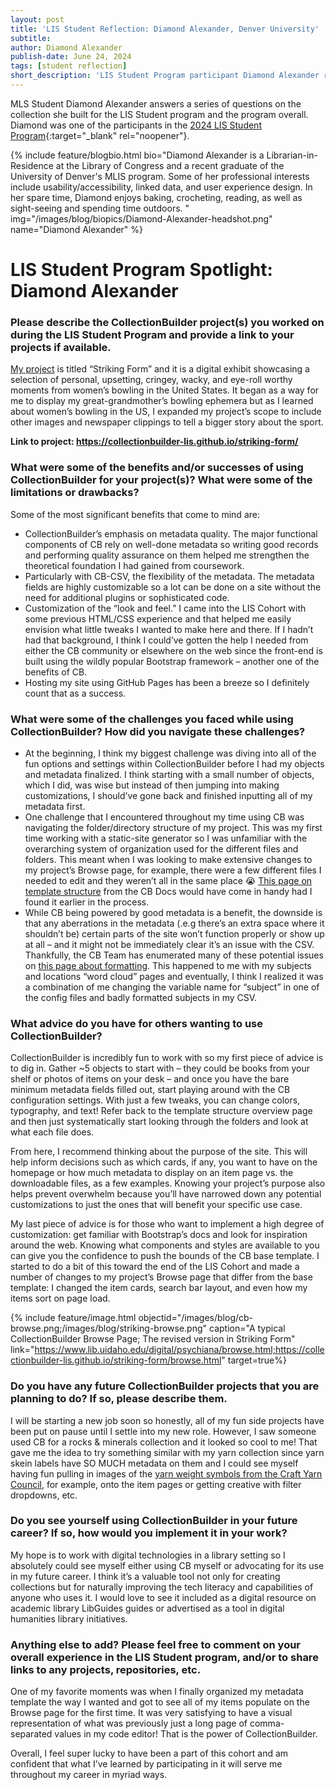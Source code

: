 ```yaml
---
layout: post
title: 'LIS Student Reflection: Diamond Alexander, Denver University'
subtitle:
author: Diamond Alexander
publish-date: June 24, 2024
tags: [student reflection]
short_description: 'LIS Student Program participant Diamond Alexander reflects on her time in the LIS Student program and releases a collection of personal, upsetting, cringey, wacky, and eye-roll worthy moments from women’s bowling in the United States.'
---
```


MLS Student Diamond Alexander answers a series of questions on the collection she built for the LIS Student program and the program overall. Diamond was one of the participants in the [2024 LIS Student Program](/community/student-incentives.html){:target="_blank" rel="noopener"}. 

{% include feature/blogbio.html bio="Diamond Alexander is a Librarian-in-Residence at the Library of Congress and a recent graduate of the University of Denver's MLIS program. Some of her professional interests include usability/accessibility, linked data, and user experience design. In her spare time, Diamond enjoys baking, crocheting, reading, as well as sight-seeing and spending time outdoors. " img="/images/blog/biopics/Diamond-Alexander-headshot.png" name="Diamond Alexander" %}

# LIS Student Program Spotlight: Diamond Alexander

### Please describe the CollectionBuilder project(s) you worked on during the LIS Student Program and provide a link to your projects if available. 

[My project](https://collectionbuilder-lis.github.io/striking-form/) is titled “Striking Form” and it is a digital exhibit showcasing a selection of personal, upsetting, cringey, wacky, and eye-roll worthy moments from women’s bowling in the United States. It began as a way for me to display my great-grandmother’s bowling ephemera but as I learned about women’s bowling in the US, I expanded my project’s scope to include other images and newspaper clippings to tell a bigger story about the sport.

**Link to project: <https://collectionbuilder-lis.github.io/striking-form/>**

### What were some of the benefits and/or successes of using CollectionBuilder for your project(s)? What were some of the limitations or drawbacks?
Some of the most significant benefits that come to mind are:

- CollectionBuilder’s emphasis on metadata quality. The major functional components of CB rely on well-done metadata so writing good records and performing quality assurance on them helped me strengthen the theoretical foundation I had gained from coursework.
- Particularly with CB-CSV, the flexibility of the metadata. The metadata fields are highly customizable so a lot can be done on a site without the need for additional plugins or sophisticated code.
- Customization of the “look and feel.” I came into the LIS Cohort with some previous HTML/CSS experience and that helped me easily envision what little tweaks I wanted to make here and there. If I hadn’t had that background, I think I could’ve gotten the help I needed from either the CB community or elsewhere on the web since the front-end is built using the wildly popular Bootstrap framework – another one of the benefits of CB.
- Hosting my site using GitHub Pages has been a breeze so I definitely count that as a success.

### What were some of the challenges you faced while using CollectionBuilder? How did you navigate these challenges?

- At the beginning, I think my biggest challenge was diving into all of the fun options and settings within CollectionBuilder before I had my objects and metadata finalized. I think starting with a small number of objects, which I did, was wise but instead of then jumping into making customizations, I should’ve gone back and finished inputting all of my metadata first.
- One challenge that I encountered throughout my time using CB was navigating the folder/directory structure of my project. This was my first time working with a static-site generator so I was unfamiliar with the overarching system of organization used for the different files and folders. This meant when I was looking to make extensive changes to my project’s Browse page, for example, there were a few different files I needed to edit and they weren’t all in the same place 😭 [This page on template structure](https://collectionbuilder.github.io/cb-docs/docs/advanced/architecture-overview/) from the CB Docs would have come in handy had I found it earlier in the process.
- While CB being powered by good metadata is a benefit, the downside is that any aberrations in the metadata (.e.g there’s an extra space where it shouldn’t be) certain parts of the site won’t function properly or show up at all – and it might not be immediately clear it’s an issue with the CSV. Thankfully, the CB Team has enumerated many of these potential issues on [this page about formatting](https://collectionbuilder.github.io/cb-docs/docs/metadata/formatting/). This happened to me with my subjects and locations “word cloud” pages and eventually, I think I realized it was a combination of me changing the variable name for “subject” in one of the config files and badly formatted subjects in my CSV.

### What advice do you have for others wanting to use CollectionBuilder?
CollectionBuilder is incredibly fun to work with so my first piece of advice is to dig in. Gather ~5 objects to start with – they could be books from your shelf or photos of items on your desk – and once you have the bare minimum metadata fields filled out, start playing around with the CB configuration settings. With just a few tweaks, you can change colors, typography, and text! Refer back to the template structure overview page and then just systematically start looking through the folders and look at what each file does.  

From here, I recommend thinking about the purpose of the site. This will help inform decisions such as which cards, if any, you want to have on the homepage or how much metadata to display on an item page vs. the downloadable files, as a few examples. Knowing your project’s purpose also helps prevent overwhelm because you’ll have narrowed down any potential customizations to just the ones that will benefit your specific use case.

My last piece of advice is for those who want to implement a high degree of customization: get familiar with Bootstrap’s docs and look for inspiration around the web. Knowing what components and styles are available to you can give you the confidence to push the bounds of the CB base template. I started to do a bit of this toward the end of the LIS Cohort and made a number of changes to my project’s Browse page that differ from the base template: I changed the item cards, search bar layout, and even how my items sort on page load.


{% include feature/image.html objectid="/images/blog/cb-browse.png;/images/blog/striking-browse.png" caption="A typical CollectionBuilder Browse Page; The revised version in Striking Form" link="https://www.lib.uidaho.edu/digital/psychiana/browse.html;https://collectionbuilder-lis.github.io/striking-form/browse.html" target=true%}


### Do you have any future CollectionBuilder projects that you are planning to do? If so, please describe them.

I will be starting a new job soon so honestly, all of my fun side projects have been put on pause until I settle into my new role. However, I saw someone used CB for a rocks & minerals collection and it looked so cool to me! That gave me the idea to try something similar with my yarn collection since yarn skein labels have SO MUCH metadata on them and I could see myself having fun pulling in images of the [yarn weight symbols from the Craft Yarn Council](https://www.craftyarncouncil.com/standards/yarn-weight-system), for example, onto the item pages or getting creative with filter dropdowns, etc.

### Do you see yourself using CollectionBuilder in your future career? If so, how would you implement it in your work?

My hope is to work with digital technologies in a library setting so I absolutely could see myself either using CB myself or advocating for its use in my future career. I think it’s a valuable tool not only for creating collections but for naturally improving the tech literacy and capabilities of anyone who uses it. I would love to see it included as a digital resource on academic library LibGuides guides or advertised as a tool in digital humanities library initiatives.

### Anything else to add? Please feel free to comment on your overall experience in the LIS Student program, and/or to share links to any projects, repositories, etc.

One of my favorite moments was when I finally organized my metadata template the way I wanted and got to see all of my items populate on the Browse page for the first time. It was very satisfying to have a visual representation of what was previously just a long page of comma-separated values in my code editor! That is the power of CollectionBuilder.

Overall, I feel super lucky to have been a part of this cohort and am confident that what I’ve learned by participating in it will serve me throughout my career in myriad ways.


